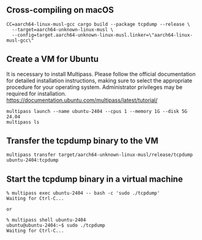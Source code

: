 ## Cross-compiling on macOS
```
CC=aarch64-linux-musl-gcc cargo build --package tcpdump --release \
  --target=aarch64-unknown-linux-musl \
  --config=target.aarch64-unknown-linux-musl.linker=\"aarch64-linux-musl-gcc\"
```

## Create a VM for Ubuntu
It is necessary to install Multipass. Please follow the official documentation for detailed installation instructions, making sure to select the appropriate procedure for your operating system. Administrator privileges may be required for installation.
https://documentation.ubuntu.com/multipass/latest/tutorial/

```
multipass launch --name ubuntu-2404 --cpus 1 --memory 1G --disk 5G 24.04
multipass ls
```

## Transfer the tcpdump binary to the VM 
```
multipass transfer target/aarch64-unknown-linux-musl/release/tcpdump ubuntu-2404:tcpdump
```

## Start the tcpdump binary in a virtual machine
```
% multipass exec ubuntu-2404 -- bash -c 'sudo ./tcpdump'
Waiting for Ctrl-C...

or

% multipass shell ubuntu-2404
ubuntu@ubuntu-2404:~$ sudo ./tcpdump 
Waiting for Ctrl-C...

```
